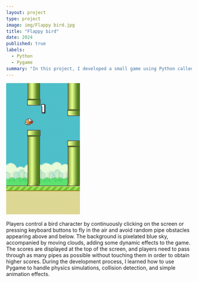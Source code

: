 ```yaml
---
layout: project
type: project
image: img/Flappy bird.jpg
title: "Flappy bird"
date: 2024
published: true
labels:
  - Python
  - Pygame
summary: "In this project, I developed a small game using Python called Flappy Bird, this is a famous project for python beginner.."
---
```


<div class="text-center p-4">
  <img width="200px" src="../img/Flappy bird.jpg" class="img-thumbnail" >
</div>

Players control a bird character by continuously clicking on the screen or pressing keyboard buttons to fly in the air and avoid random pipe obstacles appearing above and below. The background is pixelated blue sky, accompanied by moving clouds, adding some dynamic effects to the game. The scores are displayed at the top of the screen, and players need to pass through as many pipes as possible without touching them in order to obtain higher scores. During the development process, I learned how to use Pygame to handle physics simulations, collision detection, and simple animation effects.
